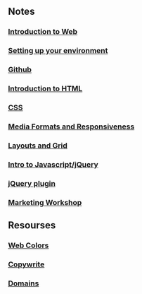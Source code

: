 ## Notes

### [Introduction to Web](https://github.com/UMInteractive/Weblab/blob/master/notes/1-Intro-to-the-WWW.md)

### [Setting up your environment](https://github.com/UMInteractive/Weblab/blob/master/notes/Setting-Up-Your-Environment.md)

### [Github](https://github.com/UMInteractive/Weblab/blob/master/notes/Github.md)

### [Introduction to HTML](https://github.com/UMInteractive/Weblab/blob/master/notes/2-HTML.md)

### [CSS](https://github.com/UMInteractive/Weblab/blob/master/notes/3-CSS.md)

### [Media Formats and Responsiveness](https://github.com/UMInteractive/Weblab/blob/master/notes/4-Media-Queries.md)

### [Layouts and Grid](https://github.com/UMInteractive/Weblab/blob/master/notes/5-Layout.md)

### [Intro to Javascript/jQuery](https://github.com/UMInteractive/Weblab/blob/master/notes/6-Javascript.md)

### [jQuery plugin](https://github.com/UMInteractive/Weblab/blob/master/notes/7-jQuery-Plugins.md)

### [Marketing Workshop](https://github.com/UMInteractive/Weblab/blob/master/notes/9-S.E.O..md)

## Resourses

### [Web Colors](https://github.com/UMInteractive/Weblab/blob/master/notes/WebColors.md)

### [Copywrite](https://github.com/UMInteractive/Weblab/blob/master/notes/Wordpress.md)

### [Domains](https://github.com/UMInteractive/Weblab/blob/master/notes/8-Domains.md)

<!-- ### []()

### []()

### []() -->
